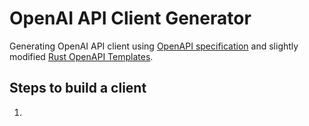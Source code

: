 # OpenAI API Client Generator

Generating OpenAI API client using [OpenAPI specification](https://github.com/openai/openai-openapi/blob/master/openapi.yaml) and slightly modified 
[Rust OpenAPI Templates](https://github.com/OpenAPITools/openapi-generator/tree/master/modules/openapi-generator/src/main/resources/rust).

## Steps to build a client

1. 